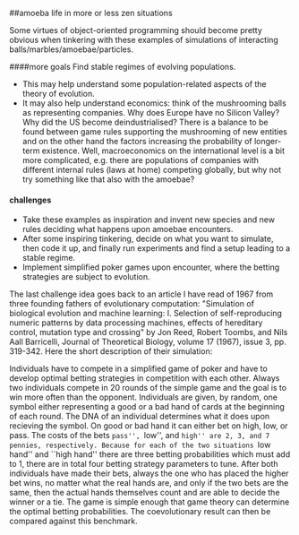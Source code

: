##amoeba life in more or less zen situations

Some virtues of object-oriented programming should become pretty obvious when tinkering with these examples of simulations of interacting balls/marbles/amoebae/particles.

####more goals
Find stable regimes of evolving populations.
- This may help understand some population-related aspects of the theory of evolution.
- It may also help understand economics: think of the mushrooming balls as representing companies. Why does Europe have no Silicon Valley? Why did the US become deindustrialised? There is a balance to be found between game rules supporting the mushrooming of new entities and on the other hand the factors increasing the probability of longer-term existence. Well, macroeconomics on the international level is a bit more complicated, e.g. there are populations of companies with different internal rules (laws at home) competing globally, but why not try something like that also with the amoebae?

#### challenges
- Take these examples as inspiration and invent new species and new rules deciding what happens upon amoebae encounters.
- After some inspiring tinkering, decide on what you want to simulate, then code it up, and finally run experiments and find a setup leading to a stable regime.
- Implement simplified poker games upon encounter, where the betting strategies are subject to evolution.


The last challenge idea goes back to an article I have read of 1967 from three founding fathers of evolutionary computation: "Simulation of biological evolution and machine learning: I. Selection of self-reproducing numeric patterns by data processing machines, effects of hereditary control, mutation type and crossing" by Jon Reed, Robert Toombs, and Nils Aall Barricelli, Journal of Theoretical Biology, volume 17 (1967), issue 3, pp. 319-342. Here the short description of their simulation:

Individuals have to compete in a simplified game of poker and have to develop optimal betting strategies in competition with each other. Always two individuals compete in 20 rounds of the simple game and the goal is to win more often than the opponent. Individuals are given, by random, one symbol either representing a good or a bad hand of cards at the beginning of each round. The DNA of an individual determines what it does upon recieving the symbol. On good or bad hand it can either bet on high, low, or pass. The costs of the bets ``pass'', ``low'', and ``high'' are 2, 3, and 7 pennies, respectively. Because for each of the two situations ``low hand'' and ``high hand'' there are three betting probabilities which must add to 1, there are in total four betting strategy parameters to tune. After both individuals have made their bets, always the one who has placed the higher bet wins, no matter what the real hands are, and only if the two bets are the same, then the actual hands themselves count and are able to decide the winner or a tie. The game is simple enough that game theory can determine the optimal betting probabilities. The coevolutionary result can then be compared against this benchmark.
